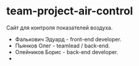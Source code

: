 # team-project-air-control
Сайт для контроля показателей воздуха.
* Фалькович Эдуард - front-end developer.
* Пьянков Олег - teamlead / back-end.
* Олейников Борис - back-end developer.
* 
